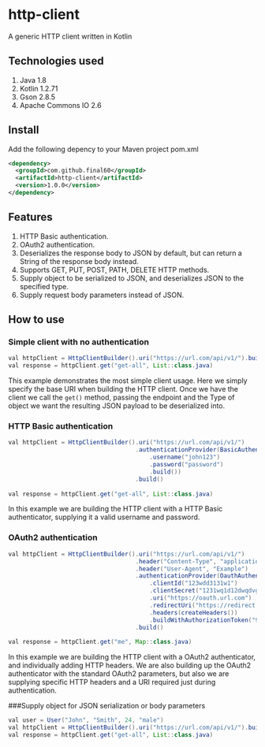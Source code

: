 # http-client
A generic HTTP client written in Kotlin

## Technologies used
1. Java 1.8
2. Kotlin 1.2.71
3. Gson 2.8.5
4. Apache Commons IO 2.6

## Install
Add the following depency to your Maven project pom.xml
```xml
<dependency>
  <groupId>com.github.final60</groupId>
  <artifactId>http-client</artifactId>
  <version>1.0.0</version>
</dependency>
```

## Features
1. HTTP Basic authentication.
2. OAuth2 authentication.
3. Deserializes the response body to JSON by default, but can return a String of the response body instead.
4. Supports GET, PUT, POST, PATH, DELETE HTTP methods.
5. Supply object to be serialized to JSON, and deserializes JSON to the specified type.
6. Supply request body parameters instead of JSON.

## How to use

### Simple client with no authentication
```java
val httpClient = HttpClientBuilder().uri("https://url.com/api/v1/").build()
val response = httpClient.get("get-all", List::class.java)
```
This example demonstrates the most simple client usage. Here we simply specify the base URI when building the HTTP client. Once we have the client we call the `get()` method, passing the endpoint and the Type of object we want the resulting JSON payload to be deserialized into.

### HTTP Basic authentication
```java
val httpClient = HttpClientBuilder().uri("https://url.com/api/v1/")
                                    .authenticationProvider(BasicAuthenticationProvider()
                                        .username("john123")
                                        .password("password")
                                        .build())
                                    .build()
                                    
val response = httpClient.get("get-all", List::class.java)
```
In this example we are building the HTTP client with a HTTP Basic authenticator, supplying it a valid username and password. 

### OAuth2 authentication
```java
val httpClient = HttpClientBuilder().uri("https://url.com/api/v1/")
                                    .header("Content-Type", "application/x-www-form-urlencoded")
                                    .header("User-Agent", "Example")
                                    .authenticationProvider(OauthAuthenticationProvider()
                                        .clientId("123wdd3131w1")
                                        .clientSecret("1231wq1d12dwqdvg2f")
                                        .uri("https://oauth.url.com")
                                        .redirectUri("https://redirect.url.com")
                                        .headers(createHeaders())
                                        .buildWithAuthorizationToken("98798yduhqwd977q9jo"))
                                    .build()
                                            
val response = httpClient.get("me", Map::class.java)
```
In this example we are building the HTTP client with a OAuth2 authenticator, and individually adding HTTP headers. We are also building up the OAuth2 authenticator with the standard OAuth2 parameters, but also we are supplying specific HTTP headers and a URI required just during authentication. 

###Supply object for JSON serialization or body parameters
```java
val user = User("John", "Smith", 24, "male")
val httpClient = HttpClientBuilder().uri("https://url.com/api/v1/").build()
val response = httpClient.get("get-all", List::class.java)
```
